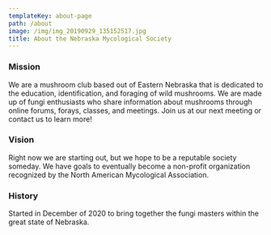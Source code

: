 ```yaml
---
templateKey: about-page
path: /about
image: /img/img_20190929_135152517.jpg
title: About the Nebraska Mycological Society
---
```

### Mission

We are a mushroom club based out of Eastern Nebraska that is dedicated to the education, identification, and foraging of wild mushrooms. We are made up of fungi enthusiasts who share information about mushrooms through online forums, forays, classes, and meetings. Join us at our next meeting or contact us to learn more! 

### Vision

Right now we are starting out, but we hope to be a reputable society someday. We have goals to eventually become a non-profit organization recognized by the North American Mycological Association.

### History

Started in December of 2020 to bring together the fungi masters within the great state of Nebraska.